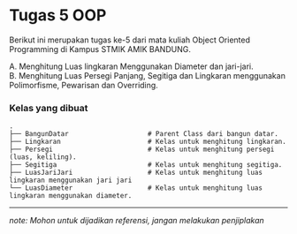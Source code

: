 # Tugas 5 OOP

Berikut ini merupakan tugas ke-5 dari mata kuliah Object Oriented Programming di Kampus STMIK AMIK BANDUNG.

A. Menghitung Luas lingkaran Menggunakan Diameter dan jari-jari.<br>
B. Menghitung Luas Persegi Panjang, Segitiga dan Lingkaran menggunakan Polimorfisme, Pewarisan dan Overriding.

### Kelas yang dibuat
    .
    ├── BangunDatar                    # Parent Class dari bangun datar.
    ├── Lingkaran                      # Kelas untuk menghitung lingkaran.
    ├── Persegi                        # Kelas untuk menghitung persegi (luas, keliling).
    ├── Segitiga                       # Kelas untuk menghitung segitiga.
    ├── LuasJariJari                   # Kelas untuk menghitung luas lingkaran menggunakan jari jari
    └── LuasDiameter                   # Kelas untuk menghitung luas lingkaran menggunakan diameter.

---
*note: Mohon untuk dijadikan referensi, jangan melakukan penjiplakan*
